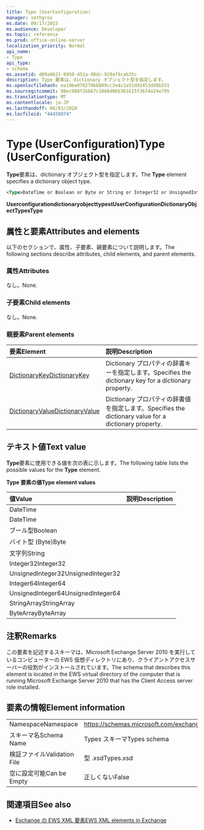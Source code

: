 ```yaml
---
title: Type (UserConfiguration)
manager: sethgros
ms.date: 09/17/2015
ms.audience: Developer
ms.topic: reference
ms.prod: office-online-server
localization_priority: Normal
api_name:
- Type
api_type:
- schema
ms.assetid: d09a9621-6950-451a-90dc-920af9cab35c
description: Type 要素は、dictionary オブジェクト型を指定します。
ms.openlocfilehash: ea196e070279bb809cc2e4c2a51dd2453dd9b331
ms.sourcegitcommit: 88ec988f2bb67c1866d06b361615f3674a24e795
ms.translationtype: MT
ms.contentlocale: ja-JP
ms.lasthandoff: 06/03/2020
ms.locfileid: "44458874"
---
```

# <a name="type-userconfiguration"></a><span data-ttu-id="5fb8e-103">Type (UserConfiguration)</span><span class="sxs-lookup"><span data-stu-id="5fb8e-103">Type (UserConfiguration)</span></span>

<span data-ttu-id="5fb8e-104">**Type**要素は、dictionary オブジェクト型を指定します。</span><span class="sxs-lookup"><span data-stu-id="5fb8e-104">The **Type** element specifies a dictionary object type.</span></span> 
  
```xml
<Type>DateTime or Boolean or Byte or String or Integer32 or UnsignedInteger32 or Integer64 or UnsignedInteger64 or StringArray or ByteArray</Type> 
```

 <span data-ttu-id="5fb8e-105">**Userconfigurationdictionaryobjecttypest**</span><span class="sxs-lookup"><span data-stu-id="5fb8e-105">**UserConfigurationDictionaryObjectTypesType**</span></span>
## <a name="attributes-and-elements"></a><span data-ttu-id="5fb8e-106">属性と要素</span><span class="sxs-lookup"><span data-stu-id="5fb8e-106">Attributes and elements</span></span>

<span data-ttu-id="5fb8e-107">以下のセクションで、属性、子要素、親要素について説明します。</span><span class="sxs-lookup"><span data-stu-id="5fb8e-107">The following sections describe attributes, child elements, and parent elements.</span></span>
  
### <a name="attributes"></a><span data-ttu-id="5fb8e-108">属性</span><span class="sxs-lookup"><span data-stu-id="5fb8e-108">Attributes</span></span>

<span data-ttu-id="5fb8e-109">なし。</span><span class="sxs-lookup"><span data-stu-id="5fb8e-109">None.</span></span>
  
### <a name="child-elements"></a><span data-ttu-id="5fb8e-110">子要素</span><span class="sxs-lookup"><span data-stu-id="5fb8e-110">Child elements</span></span>

<span data-ttu-id="5fb8e-111">なし。</span><span class="sxs-lookup"><span data-stu-id="5fb8e-111">None.</span></span>
  
### <a name="parent-elements"></a><span data-ttu-id="5fb8e-112">親要素</span><span class="sxs-lookup"><span data-stu-id="5fb8e-112">Parent elements</span></span>

|<span data-ttu-id="5fb8e-113">**要素**</span><span class="sxs-lookup"><span data-stu-id="5fb8e-113">**Element**</span></span>|<span data-ttu-id="5fb8e-114">**説明**</span><span class="sxs-lookup"><span data-stu-id="5fb8e-114">**Description**</span></span>|
|:-----|:-----|
|[<span data-ttu-id="5fb8e-115">DictionaryKey</span><span class="sxs-lookup"><span data-stu-id="5fb8e-115">DictionaryKey</span></span>](dictionarykey.md) <br/> |<span data-ttu-id="5fb8e-116">Dictionary プロパティの辞書キーを指定します。</span><span class="sxs-lookup"><span data-stu-id="5fb8e-116">Specifies the dictionary key for a dictionary property.</span></span>  <br/> |
|[<span data-ttu-id="5fb8e-117">DictionaryValue</span><span class="sxs-lookup"><span data-stu-id="5fb8e-117">DictionaryValue</span></span>](dictionaryvalue.md) <br/> |<span data-ttu-id="5fb8e-118">Dictionary プロパティの辞書値を指定します。</span><span class="sxs-lookup"><span data-stu-id="5fb8e-118">Specifies the dictionary value for a dictionary property.</span></span>  <br/> |
   
## <a name="text-value"></a><span data-ttu-id="5fb8e-119">テキスト値</span><span class="sxs-lookup"><span data-stu-id="5fb8e-119">Text value</span></span>

<span data-ttu-id="5fb8e-120">**Type**要素に使用できる値を次の表に示します。</span><span class="sxs-lookup"><span data-stu-id="5fb8e-120">The following table lists the possible values for the **Type** element.</span></span> 
  
<span data-ttu-id="5fb8e-121">**Type 要素の値**</span><span class="sxs-lookup"><span data-stu-id="5fb8e-121">**Type element values**</span></span>

|<span data-ttu-id="5fb8e-122">**値**</span><span class="sxs-lookup"><span data-stu-id="5fb8e-122">**Value**</span></span>|<span data-ttu-id="5fb8e-123">**説明**</span><span class="sxs-lookup"><span data-stu-id="5fb8e-123">**Description**</span></span>|
|:-----|:-----|
|<span data-ttu-id="5fb8e-124">DateTime
</span><span class="sxs-lookup"><span data-stu-id="5fb8e-124">DateTime</span></span>  <br/> ||
|<span data-ttu-id="5fb8e-125">ブール型</span><span class="sxs-lookup"><span data-stu-id="5fb8e-125">Boolean</span></span>  <br/> ||
|<span data-ttu-id="5fb8e-126">バイト型 (Byte)</span><span class="sxs-lookup"><span data-stu-id="5fb8e-126">Byte</span></span>  <br/> ||
|<span data-ttu-id="5fb8e-127">文字列</span><span class="sxs-lookup"><span data-stu-id="5fb8e-127">String</span></span>  <br/> ||
|<span data-ttu-id="5fb8e-128">Integer32</span><span class="sxs-lookup"><span data-stu-id="5fb8e-128">Integer32</span></span>  <br/> ||
|<span data-ttu-id="5fb8e-129">UnsignedInteger32</span><span class="sxs-lookup"><span data-stu-id="5fb8e-129">UnsignedInteger32</span></span>  <br/> ||
|<span data-ttu-id="5fb8e-130">Integer64</span><span class="sxs-lookup"><span data-stu-id="5fb8e-130">Integer64</span></span>  <br/> ||
|<span data-ttu-id="5fb8e-131">UnsignedInteger64</span><span class="sxs-lookup"><span data-stu-id="5fb8e-131">UnsignedInteger64</span></span>  <br/> ||
|<span data-ttu-id="5fb8e-132">StringArray</span><span class="sxs-lookup"><span data-stu-id="5fb8e-132">StringArray</span></span>  <br/> ||
|<span data-ttu-id="5fb8e-133">ByteArray</span><span class="sxs-lookup"><span data-stu-id="5fb8e-133">ByteArray</span></span>  <br/> ||
   
## <a name="remarks"></a><span data-ttu-id="5fb8e-134">注釈</span><span class="sxs-lookup"><span data-stu-id="5fb8e-134">Remarks</span></span>

<span data-ttu-id="5fb8e-135">この要素を記述するスキーマは、Microsoft Exchange Server 2010 を実行しているコンピューターの EWS 仮想ディレクトリにあり、クライアントアクセスサーバーの役割がインストールされています。</span><span class="sxs-lookup"><span data-stu-id="5fb8e-135">The schema that describes this element is located in the EWS virtual directory of the computer that is running Microsoft Exchange Server 2010 that has the Client Access server role installed.</span></span>
  
## <a name="element-information"></a><span data-ttu-id="5fb8e-136">要素の情報</span><span class="sxs-lookup"><span data-stu-id="5fb8e-136">Element information</span></span>

|||
|:-----|:-----|
|<span data-ttu-id="5fb8e-137">Namespace</span><span class="sxs-lookup"><span data-stu-id="5fb8e-137">Namespace</span></span>  <br/> |https://schemas.microsoft.com/exchange/services/2006/types  <br/> |
|<span data-ttu-id="5fb8e-138">スキーマ名</span><span class="sxs-lookup"><span data-stu-id="5fb8e-138">Schema Name</span></span>  <br/> |<span data-ttu-id="5fb8e-139">Types スキーマ</span><span class="sxs-lookup"><span data-stu-id="5fb8e-139">Types schema</span></span>  <br/> |
|<span data-ttu-id="5fb8e-140">検証ファイル</span><span class="sxs-lookup"><span data-stu-id="5fb8e-140">Validation File</span></span>  <br/> |<span data-ttu-id="5fb8e-141">型 .xsd</span><span class="sxs-lookup"><span data-stu-id="5fb8e-141">Types.xsd</span></span>  <br/> |
|<span data-ttu-id="5fb8e-142">空に設定可能</span><span class="sxs-lookup"><span data-stu-id="5fb8e-142">Can be Empty</span></span>  <br/> |<span data-ttu-id="5fb8e-143">正しくない</span><span class="sxs-lookup"><span data-stu-id="5fb8e-143">False</span></span>  <br/> |
   
## <a name="see-also"></a><span data-ttu-id="5fb8e-144">関連項目</span><span class="sxs-lookup"><span data-stu-id="5fb8e-144">See also</span></span>



- [<span data-ttu-id="5fb8e-145">Exchange の EWS XML 要素</span><span class="sxs-lookup"><span data-stu-id="5fb8e-145">EWS XML elements in Exchange</span></span>](ews-xml-elements-in-exchange.md)

